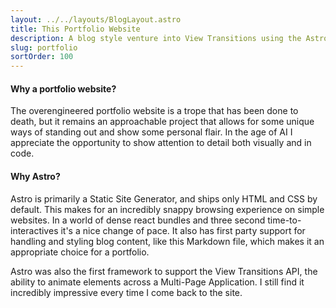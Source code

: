 ```yaml
---
layout: ../../layouts/BlogLayout.astro
title: This Portfolio Website
description: A blog style venture into View Transitions using the Astro framework. Intended to serve as an online showcase of my other explorations.
slug: portfolio
sortOrder: 100
---
```



#### Why a portfolio website? 

The overengineered portfolio website is a trope that has been done to death, but it remains an approachable project that allows for some unique ways of standing out and show some personal flair. In the age of AI I appreciate the opportunity to show attention to detail both visually and in code.


#### Why Astro?

Astro is primarily a Static Site Generator, and ships only HTML and CSS by default. This makes for an incredibly snappy browsing experience on simple websites. In a world of dense react bundles and three second time-to-interactives it's a nice change of pace. It also has first party support for handling and styling blog content, like this Markdown file, which makes it an appropriate choice for a portfolio.

Astro was also the first framework to support the View Transitions API, the ability to animate elements across a Multi-Page Application. I still find it incredibly impressive every time I come back to the site. 
